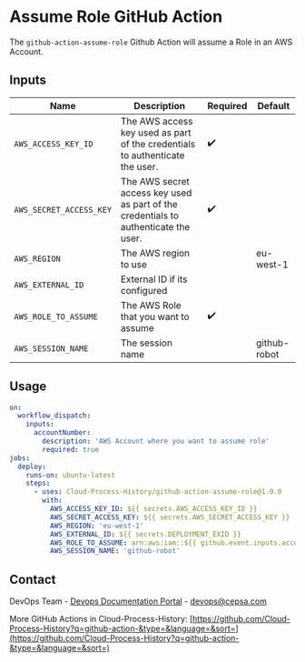 # Assume Role GitHub Action

The `github-action-assume-role` Github Action will assume a Role in an AWS Account.

## Inputs

| Name | Description | Required |Default |
| --- | --- | --- | --- |
| `AWS_ACCESS_KEY_ID` | The AWS access key used as part of the credentials to authenticate the user. | :heavy_check_mark: | |
| `AWS_SECRET_ACCESS_KEY` | The AWS secret access key used as part of the credentials to authenticate the user. | :heavy_check_mark: | |
| `AWS_REGION` | The AWS region to use | | eu-west-1 |
| `AWS_EXTERNAL_ID` | External ID if its configured | |  |
| `AWS_ROLE_TO_ASSUME` | The AWS Role that you want to assume | :heavy_check_mark: | |
| `AWS_SESSION_NAME` | The session name |  | github-robot |


## Usage

```yaml
on:
  workflow_dispatch:
    inputs:
      accountNumber:
        description: 'AWS Account where you want to assume role'
        required: true
jobs:
  deploy:
    runs-on: ubuntu-latest
    steps:
      - uses: Cloud-Process-History/github-action-assume-role@1.0.0
        with:
          AWS_ACCESS_KEY_ID: ${{ secrets.AWS_ACCESS_KEY_ID }}
          AWS_SECRET_ACCESS_KEY: ${{ secrets.AWS_SECRET_ACCESS_KEY }}
          AWS_REGION: 'eu-west-1'
          AWS_EXTERNAL_ID: ${{ secrets.DEPLOYMENT_EXID }}
          AWS_ROLE_TO_ASSUME: arn:aws:iam::${{ github.event.inputs.accountNumber }}:role/github-robot-access-role
          AWS_SESSION_NAME: 'github-robot'
```

## Contact

DevOps Team - [Devops Documentation Portal](https://doc.devops.cepsacorp.com/) - devops@cepsa.com

More GitHub Actions in Cloud-Process-History: [https://github.com/Cloud-Process-History?q=github-action-&type=&language=&sort=](https://github.com/Cloud-Process-History?q=github-action-&type=&language=&sort=)
